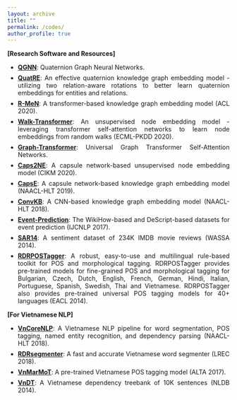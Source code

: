 ```yaml
---
layout: archive
title: ""
permalink: /codes/
author_profile: true
---
```


<span style="margin-top:0.5em;margin-bottom:0.5em;text-align:justify"> <b>[Research Software and Resources]</b> </span>


<ul>
 
<li style="margin-top:0.5em;text-align:justify">
 <a href="https://github.com/daiquocnguyen/QGNN" target="_blank"><b>QGNN</b></a>: Quaternion Graph Neural Networks.
</li>

<li style="margin-top:0.5em;text-align:justify">
 <a href="https://github.com/daiquocnguyen/QuatRE" target="_blank"><b>QuatRE</b></a>: An effective quaternion knowledge graph embedding model - utilizing two relation-aware rotations to better learn quaternion embeddings for entities and relations.
</li>


<li style="margin-top:0.5em;text-align:justify">
 <a href="https://github.com/daiquocnguyen/R-MeN" target="_blank"><b>R-MeN</b></a>: A transformer-based knowledge graph embedding model (ACL 2020).
</li>

<li style="margin-top:0.5em;text-align:justify">
 <a href="https://github.com/daiquocnguyen/Walk-Transformer" target="_blank"><b>Walk-Transformer</b></a>: An unsupervised node embedding model - leveraging transformer self-attention networks to learn node embeddings from random walks (ECML-PKDD 2020).
</li>
 
<li style="margin-top:0.5em;text-align:justify">
 <a href="https://github.com/daiquocnguyen/Graph-Transformer" target="_blank"><b>Graph-Transformer</b></a>: Universal Graph Transformer Self-Attention Networks.
</li>

<li style="margin-top:0.5em;text-align:justify">
 <a href="https://github.com/daiquocnguyen/Caps2NE" target="_blank"><b>Caps2NE</b></a>: A capsule network-based unsupervised node embedding model (CIKM 2020).
</li>
 
<li style="margin-top:0.5em;text-align:justify">
 <a href="https://github.com/daiquocnguyen/CapsE" target="_blank"><b>CapsE</b></a>: A capsule network-based knowledge graph embedding model (NAACL-HLT 2019).
</li>

<li style="margin-top:0.5em;text-align:justify">
 <a href="https://github.com/daiquocnguyen/ConvKB" target="_blank"><b>ConvKB</b></a>: A CNN-based knowledge graph embedding model (NAACL-HLT 2018).
</li>

<li style="margin-top:0.5em;text-align:justify">
 <a href="https://github.com/daiquocnguyen/EventPrediction" target="_blank"><b>Event-Prediction</b></a>: The WikiHow-based and DeScript-based datasets for event prediction (IJCNLP 2017).
</li>

<li style="margin-top:0.5em;text-align:justify">
 <a href="https://github.com/daiquocnguyen/SAR14" target="_blank"><b>SAR14</b></a>: A sentiment dataset of 234K IMDB movie reviews (WASSA 2014).
</li>

<li style="margin-top:0.5em;text-align:justify">
 <a href="https://github.com/datquocnguyen/RDRPOSTagger" target="_blank"><b>RDRPOSTagger</b></a>: A robust, easy-to-use and multilingual rule-based toolkit for POS and morphological tagging. RDRPOSTagger provides pre-trained models for fine-grained POS and morphological tagging for Bulgarian, Czech, Dutch, English, French, German, Hindi, Italian, Portuguese, Spanish, Swedish, Thai and Vietnamese. RDRPOSTagger also provides pre-trained universal POS tagging models for 40+ languages (EACL 2014).
</li>

  
</ul>

<span style="margin-top:0.5em;margin-bottom:0.5em;text-align:justify"> <b>[For Vietnamese NLP]</b> </span>

<ul>

<li style="margin-top:0.5em;text-align:justify">
 <a href="https://github.com/vncorenlp/VnCoreNLP" target="_blank"><b>VnCoreNLP</b></a>: A Vietnamese NLP pipeline for word segmentation, POS tagging, named entity recognition, and dependency parsing (NAACL-HLT 2018).
</li>

<li style="margin-top:0.5em;text-align:justify">
 <a href="https://github.com/datquocnguyen/RDRsegmenter" target="_blank"><b>RDRsegmenter</b></a>: A fast and accurate Vietnamese word segmenter (LREC 2018).
</li>

<li style="margin-top:0.5em;text-align:justify">
 <a href="https://github.com/datquocnguyen/VnMarMoT" target="_blank"><b>VnMarMoT</b></a>: A pre-trained Vietnamese POS tagging model (ALTA 2017).
</li>

<li style="margin-top:0.5em;text-align:justify">
 <a href="http://vndp.sourceforge.net/" target="_blank"><b>VnDT</b></a>: A Vietnamese dependency treebank of 10K sentences (NLDB 2014).
</li>


</ul>



